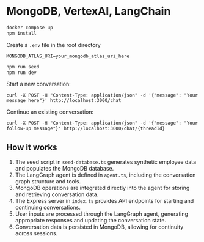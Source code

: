 # MongoDB, VertexAI, LangChain

```bash
docker compose up
npm install
```
Create a `.env` file in the root directory
  
```
MONGODB_ATLAS_URI=your_mongodb_atlas_uri_here
```

```bash
npm run seed
npm run dev
```

Start a new conversation:
```
curl -X POST -H "Content-Type: application/json" -d '{"message": "Your message here"}' http://localhost:3000/chat
```

Continue an existing conversation:
```
curl -X POST -H "Content-Type: application/json" -d '{"message": "Your follow-up message"}' http://localhost:3000/chat/{threadId}
```

## How it works

1. The seed script in `seed-database.ts` generates synthetic employee data and populates the MongoDB database.
2. The LangGraph agent is defined in `agent.ts`, including the conversation graph structure and tools.
3. MongoDB operations are integrated directly into the agent for storing and retrieving conversation data.
4. The Express server in `index.ts` provides API endpoints for starting and continuing conversations.
5. User inputs are processed through the LangGraph agent, generating appropriate responses and updating the conversation state.
6. Conversation data is persisted in MongoDB, allowing for continuity across sessions.
